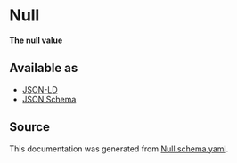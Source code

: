 # Null

**The null value**

## Available as

- [JSON-LD](https://schema.stenci.la/Null.jsonld)
- [JSON Schema](https://schema.stenci.la/v1/Null.schema.json)

## Source

This documentation was generated from [Null.schema.yaml](https://github.com/stencila/stencila/blob/master/schema/Null.schema.yaml).
